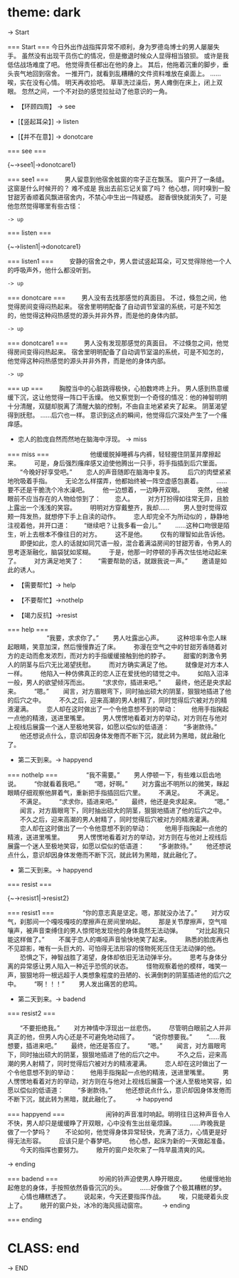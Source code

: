 # theme: dark


-> Start




=== Start === 
今日外出作战指挥异常不顺利，身为罗德岛博士的男人屡屡失手。
虽然没有出现干员伤亡的情况，但是撤退时候众人显得相当狼狈。
或许是我低估战场难度了吧。
他觉得责任都出在他的身上。
其后，他拖着沉重的脚步，垂头丧气地回到宿舍。
一推开门，就看到乱糟糟的文件资料堆放在桌面上。
……唉，实在没有心情。
明天再收拾吧。
草草洗过澡后，男人瘫倒在床上，闭上双眼。
忽然之间，一个不对劲的感觉拉扯动了他意识的一角。


+ 【环顾四周】 -> see
    
+ [【竖起耳朵】] -> listen

+ [【并不在意】] -> donotcare



=== see ===

{~->see1|->donotcare1}


=== see1 ===
    　　
    男人留意到他宿舍舷窗的帘子正在飘荡。
    窗户开了一条缝。
    这窗是什么时候开的？
    难不成是 我出去前忘记关窗了吗？
    他心想，同时嗅到一股甘甜芳香顺着风飘进宿舍内，不禁心中生出一阵疑惑。
    甜香很快就消失了，可是他忽然觉得哪里有些古怪：

    -> up



=== listen ===

{~->listen1|->donotcare1}



=== listen1 ===
    　　
    安静的宿舍之中，男人尝试竖起耳朵，可又觉得除他一个人的呼吸声外，他什么都没听到。

    -> up



=== donotcare ===
    　　
    男人没有去找那感觉的真面目。
    不过，倏忽之间，他觉得房间变得闷热起来。
    宿舍里明明配备了自动调节室温的系统，可是不知怎的，他觉得这种闷热感觉的源头并非外界，而是他的身体内部。
    
    -> up
  
  
  
=== donotcare1 ===
    　　
    男人没有发现那感觉的真面目。
    不过倏忽之间，他觉得房间变得闷热起来。
    宿舍里明明配备了自动调节室温的系统，可是不知怎的，他觉得这种闷热感觉的源头并非外界，而是他的身体内部。


    -> up

=== up ===
    　　
    胸膛当中的心脏跳得极快，心拍数咚咚上升。
    男人感到热意缓缓下沉，这让他觉得一阵口干舌燥。
    他又察觉到一个奇怪的情况：他的神智明明十分清醒，双腿却脱离了清醒大脑的控制，不由自主地紧紧夹了起来。
    阴茎渴望得到抚慰。
    ……后穴也一样。
    意识到这点的瞬间，他觉得后穴深处产生了一个瘙痒感。
    
    
 + 恋人的脸庞自然而然地在脑海中浮现。 -> miss

    
    
=== miss ===
　　　　
　　他缓缓脱掉睡裤与内裤，轻轻握住阴茎并摩擦起来。
　　可是，身后强烈瘙痒感又迫使他腾出一只手，将手指插到后穴里面。
　　“今晚好好享受吧。”
　　恋人的声音随即在脑海中复苏。
　　后穴的肉壁紧紧地吮吸着手指。
　　无论怎么样摆弄，他都始终被一阵空虚感包裹着。
　　……要不还是干脆洗个冷水澡吧。
　　他一边想着，一边睁开双眼。
　　突然，他被眼前不应当存在的人物给惊到了：
　　恋人。
　　对方打扮得如往常无异，且脸上露出一个浅浅的笑容。
　　明明对方穿戴整齐，我却……
　　男人登时觉得双颊一阵发热，就想停下手上自渎的动作。
　　恋人却完全不为所动似的 ，静静地注视着他，并开口道：
　　“继续吧？让我多看一会儿。”
　　……这种口吻很是陌生，听上去根本不像往日的对方。
　　这不是他。
　　仅有的理智如此告诉他。
　　即便如此，恋人的话就如同咒语一般，混合着满溢房间的甘甜芳香，令男人的思考逐渐融化，脑袋犹如浆糊。
　　于是，他那一时停顿的手再次怯怯地动起来了。
　　对方满足地笑了：
　　“需要帮助的话，就跟我说一声。”
　　邀请是如此的诱人。


 + 【需要帮忙】-> help
 
 + 【不要帮忙】->nothelp   
 
 + 【竭力反抗】->resist


   
=== help ===  
　　　　
　　“我要，求求你了。”
　　男人吐露出心声。
　　这种坦率令恋人眯起眼睛，笑意加深，然后慢慢靠近了床。
　　弥漫在空气之中的甘甜芳香随着对方的走动而愈发浓烈，而对方的手指缓缓接触到他的脖子。
　　甜蜜的刺激令男人的阴茎与后穴无比渴望抚慰。
　　而对方确实满足了他。
　　就像是对方本人一样。
　　他陷入一种仿佛真正的恋人正在爱抚他的错觉之中。
　　如陷入沼泽一般，男人的欲望倾泻而出。
　　“求求你，插进来吧。”
　　最终，他还是央求起来。
　　“嗯。”
　　闻言，对方眉眼弯下，同时抽出硕大的阴茎，狠狠地插进了他的后穴之中。
　　不久之后，迎来高潮的男人射精了，同时觉得后穴被对方的精液灌满。
　　恋人却在这时做出了一个令他意想不到的举动：
　　他用手指掬起一点他的精液，送进里嘴里。
　　男人愣愣地看着对方的举动，对方则在与他对上视线后展露一个迷人至极地笑容，如愿以偿似的低语道：
　　“多谢款待。”
　　他还想说点什么，意识却因身体发倦而不断下沉，就此转为黑暗，就此融化了。　　


+ 第二天到来。-> happyend



=== nothelp ===
　　
　　“我不需要。”
　　男人停顿一下，有些难以启齿地说。
　　“你就看着我吧。”
　　“嗯，好啊。”
　　对方露出不明所以的微笑，眯起眼睛仔细观察他屏着气，重新把手指插回后穴里。
　　不满足。
　　不满足。
　　不满足。
　　“求求你，插进来吧。”
　　最终，他还是央求起来。
　　“嗯。”
　　闻言，对方眉眼弯下，同时抽出硕大的阴茎，狠狠地插进了他的后穴之中。
　　不久之后，迎来高潮的男人射精了，同时觉得后穴被对方的精液灌满。
　　恋人却在这时做出了一个令他意想不到的举动：
　　他用手指掬起一点他的精液，送进里嘴里。
　　男人愣愣地看着对方的举动，对方则在与他对上视线后展露一个迷人至极地笑容，如愿以偿似的低语道：
　　“多谢款待。”
　　他还想说点什么，意识却因身体发倦而不断下沉，就此转为黑暗，就此融化了。

+ 第二天到来。-> happyend



=== resist ===

{~->resist1|->resist2}


=== resist1 ===
　　
　　“你的意志真是坚定。嗯，那就没办法了。”
　　对方叹气，刹那间一个嘎吱嘎吱的摩擦声在房间里响起。
　　那是关节摩擦声，空气喧嚷声，被声音束缚住的男人惊愕地发现他的身体竟然无法动弹。
　　“对比起我只能这样做了。”
　　不属于恋人的嘶哑声音愉快地笑了起来。
　　熟悉的脸庞再也不见踪影，唯有一头巨大的、可怕得无法形容的怪物死死压住无法动弹的他。
　　恐惧之下，神智战胜了渴望，身体却依旧无法动弹半分。
　　思考与身体分离的异常感让男人陷入一种近乎恐慌的状态。
　　怪物观察着他的模样，嗤笑一声，狠狠地将一根远超于人类想象程度的丑陋的、长满倒刺的阴茎插进他的后穴之中。
　　“啊！！！”
　　男人发出痛苦的悲鸣。
　　
+ 第二天到来。-> badend



=== resist2 ===

　　“不要拒绝我。”
　　对方神情中浮现出一丝悲伤。
　　尽管明白眼前之人并非真正的他，但男人内心还是不可避免地动摇了。
　　“说你想要我。”
　　“……我想要，插进来吧。”
　　最终，他还是答应了。
　　“嗯。”
　　闻言，对方眉眼弯下，同时抽出硕大的阴茎，狠狠地插进了他的后穴之中。
　　不久之后，迎来高潮的男人射精了，同时觉得后穴被对方的精液灌满。
　　恋人却在这时做出了一个令他意想不到的举动：
　　他用手指掬起一点他的精液，送进里嘴里。
　　男人愣愣地看着对方的举动，对方则在与他对上视线后展露一个迷人至极地笑容，如愿以偿似的低语道：
　　“多谢款待。”
　　他还想说点什么，意识却因身体发倦而不断下沉，就此转为黑暗，就此融化了。
　　
-> happyend



=== happyend ===
　　　　
　　闹钟的声音准时响起。明明往日这种声音令人不快，男人却只是缓缓睁了开双眼，心中没有生出丝毫烦躁。
　　……昨晚我是做了一个梦吗？
　　不论如何，他觉得身体异常轻快，充满了活力，心情更是好得无法形容。
　　应该只是个春梦吧。
　　他心想，起床为新的一天做起准备。
　　今天的指挥也要努力。
　　敞开的窗户处吹来了一阵早晨清爽的风。

-> ending



=== badend ===
　　　　
　　吵闹的铃声迫使男人睁开眼皮。
　　他缓慢地抬起倦怠的身体，手按照依然昏昏沉沉的头。
　　……好像做了个极其糟糕的梦。
　　心情也糟糕透了。
　　说起来，今天还要指挥作战。
　　唉，只能硬着头皮上了。
　　敞开的窗户处，冰冷的海风摇动窗帘。
　　
-> ending


=== ending 

# CLASS: end


-> END

